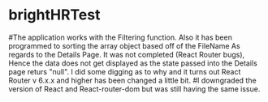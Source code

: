 # brightHRTest
#The application works with the Filtering function. Also it has been programmed to sorting the array object based off of the FileName As regards to the Details Page. It was not completed (React Router bugs), Hence the data does not get displayed as the state passed into the Details page returs "null". I did some digging as to why and it turns out React Router v 6.x.x and higher has been changed a little bit. 
#I downgraded the version of React and React-router-dom but was still having the same issue.
